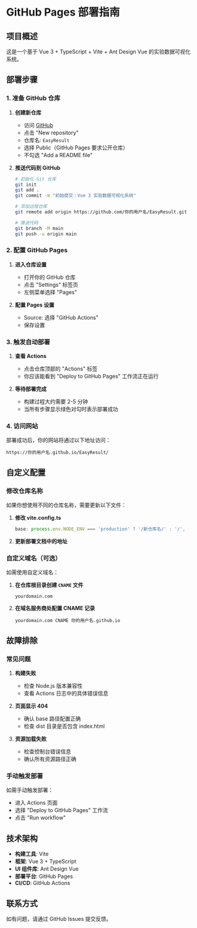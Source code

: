 # GitHub Pages 部署指南

## 项目概述
这是一个基于 Vue 3 + TypeScript + Vite + Ant Design Vue 的实验数据可视化系统。

## 部署步骤

### 1. 准备 GitHub 仓库

1. **创建新仓库**
   - 访问 [GitHub](https://github.com)
   - 点击 "New repository"
   - 仓库名: `EasyResult`
   - 选择 Public（GitHub Pages 要求公开仓库）
   - 不勾选 "Add a README file"

2. **推送代码到 GitHub**
   ```bash
   # 初始化 Git 仓库
   git init
   git add .
   git commit -m "初始提交：Vue 3 实验数据可视化系统"
   
   # 添加远程仓库
   git remote add origin https://github.com/你的用户名/EasyResult.git
   
   # 推送代码
   git branch -M main
   git push -u origin main
   ```

### 2. 配置 GitHub Pages

1. **进入仓库设置**
   - 打开你的 GitHub 仓库
   - 点击 "Settings" 标签页
   - 左侧菜单选择 "Pages"

2. **配置 Pages 设置**
   - Source: 选择 "GitHub Actions"
   - 保存设置

### 3. 触发自动部署

1. **查看 Actions**
   - 点击仓库顶部的 "Actions" 标签
   - 你应该能看到 "Deploy to GitHub Pages" 工作流正在运行

2. **等待部署完成**
   - 构建过程大约需要 2-5 分钟
   - 当所有步骤显示绿色对勾时表示部署成功

### 4. 访问网站

部署成功后，你的网站将通过以下地址访问：
```
https://你的用户名.github.io/EasyResult/
```

## 自定义配置

### 修改仓库名称
如果你想使用不同的仓库名称，需要更新以下文件：

1. **修改 vite.config.ts**
   ```typescript
   base: process.env.NODE_ENV === 'production' ? '/新仓库名/' : '/',
   ```

2. **更新部署文档中的地址**

### 自定义域名（可选）
如需使用自定义域名：

1. **在仓库根目录创建 `CNAME` 文件**
   ```
   yourdomain.com
   ```

2. **在域名服务商处配置 CNAME 记录**
   ```
   yourdomain.com CNAME 你的用户名.github.io
   ```

## 故障排除

### 常见问题

1. **构建失败**
   - 检查 Node.js 版本兼容性
   - 查看 Actions 日志中的具体错误信息

2. **页面显示 404**
   - 确认 base 路径配置正确
   - 检查 dist 目录是否包含 index.html

3. **资源加载失败**
   - 检查控制台错误信息
   - 确认所有资源路径正确

### 手动触发部署
如需手动触发部署：
- 进入 Actions 页面
- 选择 "Deploy to GitHub Pages" 工作流
- 点击 "Run workflow"

## 技术架构

- **构建工具**: Vite
- **框架**: Vue 3 + TypeScript
- **UI 组件库**: Ant Design Vue
- **部署平台**: GitHub Pages
- **CI/CD**: GitHub Actions

## 联系方式
如有问题，请通过 GitHub Issues 提交反馈。